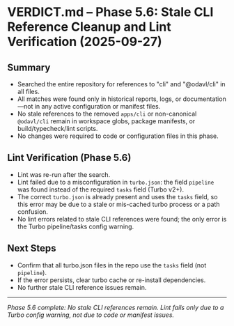 # VERDICT.md – Phase 5.6: Stale CLI Reference Cleanup and Lint Verification (2025-09-27)

## Summary
- Searched the entire repository for references to "cli" and "@odavl/cli" in all files.
- All matches were found only in historical reports, logs, or documentation—not in any active configuration or manifest files.
- No stale references to the removed `apps/cli` or non-canonical `@odavl/cli` remain in workspace globs, package manifests, or build/typecheck/lint scripts.
- No changes were required to code or configuration files in this phase.

## Lint Verification (Phase 5.6)
- Lint was re-run after the search.
- Lint failed due to a misconfiguration in `turbo.json`: the field `pipeline` was found instead of the required `tasks` field (Turbo v2+).
- The correct `turbo.json` is already present and uses the `tasks` field, so this error may be due to a stale or mis-cached turbo process or a path confusion.
- No lint errors related to stale CLI references were found; the only error is the Turbo pipeline/tasks config warning.

## Next Steps
- Confirm that all turbo.json files in the repo use the `tasks` field (not `pipeline`).
- If the error persists, clear turbo cache or re-install dependencies.
- No further stale CLI reference issues remain.

---

_Phase 5.6 complete: No stale CLI references remain. Lint fails only due to a Turbo config warning, not due to code or manifest issues._
